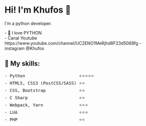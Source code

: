 # Hi! I'm Khufos 👋

 I'm a python developer.

<p>
- 💖 I love PYTHON <br/>
- Canal Youtube https://www.youtube.com/channel/UC2ENO1MeRjhd8F23d5068fg
- instagram @Khufos
</p>

## :rocket: My skills:

<pre>
- Python                     ⭐️⭐️⭐️⭐️⭐️
- HTML5, CSS3 (PostCSS/SASS) ⭐️⭐️
- CSS, Bootstrap             ⭐️⭐️
- C Sharp                    ⭐️⭐️
- Webpack, Yarn              ⭐️⭐️⭐️
- LUA                        ⭐️⭐️⭐️
- PHP                        ⭐️⭐️
</pre>
